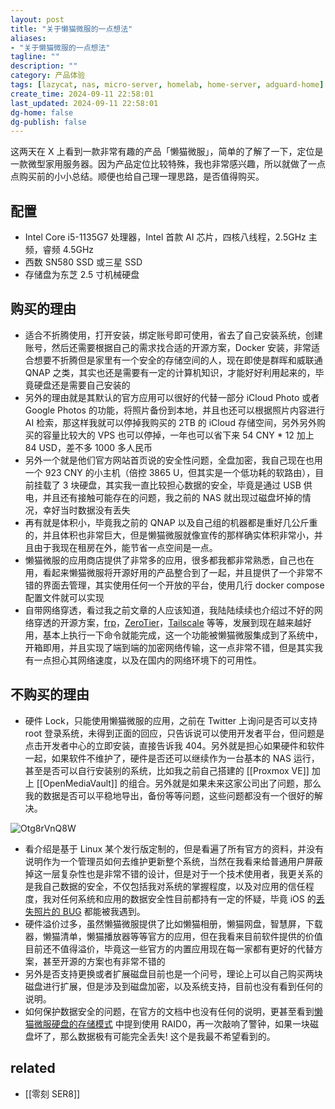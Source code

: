 ```yaml
---
layout: post
title: "关于懒猫微服的一点想法"
aliases:
- "关于懒猫微服的一点想法"
tagline: ""
description: ""
category: 产品体验
tags: [lazycat, nas, micro-server, homelab, home-server, adguard-home]
create_time: 2024-09-11 22:58:01
last_updated: 2024-09-11 22:58:01
dg-home: false
dg-publish: false
---
```


这两天在 X 上看到一款非常有趣的产品「懒猫微服」，简单的了解了一下，定位是一款微型家用服务器。因为产品定位比较特殊，我也非常感兴趣，所以就做了一点点购买前的小小总结。顺便也给自己理一理思路，是否值得购买。

## 配置

- Intel Core i5-1135G7 处理器，Intel 首款 AI 芯片，四核八线程，2.5GHz 主频，睿频 4.5GHz
- 西数 SN580 SSD 或三星 SSD
- 存储盘为东芝 2.5 寸机械硬盘

## 购买的理由

- 适合不折腾使用，打开安装，绑定账号即可使用，省去了自己安装系统，创建账号，然后还需要根据自己的需求找合适的开源方案，Docker 安装，非常适合想要不折腾但是家里有一个安全的存储空间的人，现在即使是群晖和威联通 QNAP 之类，其实也还是需要有一定的计算机知识，才能好好利用起来的，毕竟硬盘还是需要自己安装的
- 另外的理由就是其默认的官方应用可以很好的代替一部分 iCloud Photo 或者 Google Photos 的功能，将照片备份到本地，并且也还可以根据照片内容进行 AI 检索，那这样我就可以停掉我购买的 2TB 的 iCloud 存储空间，另外另外购买的容量比较大的 VPS 也可以停掉，一年也可以省下来 54 CNY \* 12 加上 84 USD，差不多 1000 多人民币
- 另外一个就是他们官方网站首页说的安全性问题，全盘加密，我自己现在也用一个 923 CNY 的小主机（倍控 3865 U，但其实是一个低功耗的软路由），目前挂载了 3 块硬盘，其实我一直比较担心数据的安全，毕竟是通过 USB 供电，并且还有接触可能存在的问题，我之前的 NAS 就出现过磁盘坏掉的情况，幸好当时数据没有丢失
- 再有就是体积小，毕竟我之前的 QNAP 以及自己组的机器都是重好几公斤重的，并且体积也非常巨大，但是懒猫微服就像宣传的那样确实体积非常小，并且由于我现在租房在外，能节省一点空间是一点。
- 懒猫微服的应用商店提供了非常多的应用，很多都我都非常熟悉，自己也在用，看起来懒猫微服将开源好用的产品整合到了一起，并且提供了一个非常不错的界面去管理，其实使用任何一个开放的平台，使用几行 docker compose 配置文件就可以实现
- 自带网络穿透，看过我之前文章的人应该知道，我陆陆续续也介绍过不好的网络穿透的开源方案，[frp](https://blog.einverne.info/post/2017/11/frp-config.html)，[ZeroTier](https://blog.einverne.info/post/2018/06/zerotier.html)，[Tailscale](https://blog.einverne.info/post/2022/04/tailscale-usage.html) 等等，发展到现在越来越好用，基本上执行一下命令就能完成，这一个功能被懒猫微服集成到了系统中，开箱即用，并且实现了端到端的加密网络传输，这一点非常不错，但是其实我有一点担心其网络速度，以及在国内的网络环境下的可用性。

## 不购买的理由

- 硬件 Lock，只能使用懒猫微服的应用，之前在 Twitter 上询问是否可以支持 root 登录系统，未得到正面的回应，只告诉说可以使用开发者平台，但问题是点击开发者中心的立即安装，直接告诉我 404。另外就是担心如果硬件和软件一起，如果软件不维护了，硬件是否还可以继续作为一台基本的 NAS 运行，甚至是否可以自行安装别的系统，比如我之前自己搭建的 [[Proxmox VE]] 加上 [[OpenMediaVault]] 的组合。另外就是如果未来这家公司出了问题，那么我的数据是否可以平稳地导出，备份等等问题，这些问题都没有一个很好的解决。

![Otg8rVnQ8W](https://pic.einverne.info/images/Otg8rVnQ8W.png)

- 看介绍是基于 Linux 某个发行版定制的，但是看遍了所有官方的资料，并没有说明作为一个管理员如何去维护更新整个系统，当然在我看来给普通用户屏蔽掉这一层复杂性也是非常不错的设计，但是对于一个技术使用者，我更关系的是我自己数据的安全，不仅包括我对系统的掌握程度，以及对应用的信任程度，我对任何系统和应用的数据安全性目前都持有一定的怀疑，毕竟 iOS 的[丢失照片的 BUG](https://blog.einverne.info/post/2024/09/iphone-reboot-photo-missing.html) 都能被我遇到。
- 硬件溢价过多，虽然懒猫微服提供了比如懒猫相册，懒猫网盘，智慧屏，下载器，懒猫清单，懒猫播放器等等官方的应用，但在我看来目前软件提供的价值目前还不值得溢价，毕竟这一些官方的内置应用现在每一家都有更好的代替方案，甚至开源的方案也有非常不错的
- 另外是否支持更换或者扩展磁盘目前也是一个问号，理论上可以自己购买两块磁盘进行扩展，但是涉及到磁盘加密，以及系统支持，目前也没有看到任何的说明。
- 如何保护数据安全的问题，在官方的文档中也没有任何的说明，更甚至看到[懒猫微服硬盘的存储模式](https://lazycat.cloud/help-section/help-detail?section=4&index=0) 中提到使用 RAID0，再一次敲响了警钟，如果一块磁盘坏了，那么数据极有可能完全丢失! 这个是我最不希望看到的。

## related

- [[零刻 SER8]]
